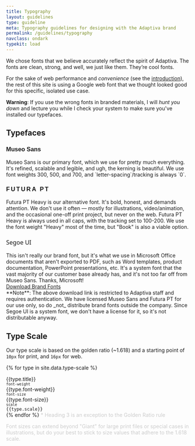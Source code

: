 ```yaml
---
title: Typography
layout: guidelines
type: guideline
meta: Typography guidelines for designing with the Adaptiva brand
permalink: /guidelines/typography
navclass: ondark
typekit: load
---
```

We chose fonts that we believe accurately reflect the spirit of Adaptiva. The fonts are clean, strong, and well, we just like them. They’re cool fonts.

For the sake of web performance and _convenience_ (see the [introduction]({{site.baseurl}}/guidelines)), the rest of this site is using a Google web font that we thought looked good for this specific, isolated use case.

**Warning**: If you use the wrong fonts in branded materials, I will _hunt you down_ and lecture you while I check your system to make sure you've installed our typefaces.

## Typefaces

<h3 style="font-family: 'museo-sans', 'Poppins', sans-serif;">Museo Sans</h3>
Museo Sans is our primary font, which we use for pretty much everything. It's refined, scalable and legible, and ugh, the kerning is beautiful. We use font weights 300, 500, and 700, and `letter-spacing`/tracking is always `0`.

<h3 style="font-family: 'futura-pt', 'Poppins', sans-serif; letter-spacing: 3px;"><strong>FUTURA PT</strong></h3>
Futura PT Heavy is our alternative font. It's bold, honest, and demands attention. We don't use it often — mostly for illustrations, video/animation, and the occasional one-off print project, but never on the web. Futura PT Heavy is always used in all caps, with the tracking set to 100-200. We use the font weight "Heavy" most of the time, but "Book" is also a viable option.

<h3 style="font-family: 'Segoe UI', 'Poppins', sans-serif; font-weight: normal;">Segoe UI</h3>
This isn't really our brand font, but it's what we use in Microsoft Office documents that aren't exported to PDF, such as Word templates, product documentation, PowerPoint presentations, etc. It's a system font that the vast majority of our customer base already has, and it's not too far off from Museo Sans. Thanks, Microsoft!
<div>
<a class="button purple" href="https://adaptiva.sharepoint.com/TeamSite/_layouts/15/guestaccess.aspx?guestaccesstoken=98fQQ%2fBDEeUzjRftY1mssxJ2Q0TI%2bYoM5nGeGcrEL0Q%3d&docid=2_077fd491fba314732a26a5d1a539a9d0c&rev=1" target="_blank">Download Brand Fonts</a>
</div>
**Note**: The above download link is restricted to Adaptiva staff and requires authentication. We have licensed Museo Sans and Futura PT for our use only, so do _not_ distribute brand fonts outside the company. Since Segoe UI is a system font, we don't have a license for it, so it's not distributable anyway.

## Type Scale
Our type scale is based on the golden ratio (~1.618) and a starting point of `10px` for print, and `16px` for web.

{% for type in site.data.type-scale %}
<div class="j-row j-col j-col-12 wrap type vertical-center-row">
<div class="j-col j-col-6" style="padding-left: 0;"><span style="font-size: {{type.scale}}; font-weight: {% if type.display-weight %}{{type.display-weight}}{% else %}{{type.font-weight}}{% endif %}; font-family: {{type.font-family}};">{{type.title}}</span></div>
<div class="j-col j-col-2"><code style="font-size: 10px;">font-weight</code><br><span style="font-weight: {% if type.display-weight %}{{type.display-weight}}{% else %}{{type.font-weight}}{% endif %};">{{type.font-weight}}</span></div>
<div class="j-col j-col-2"><code style="font-size: 10px;">font-size</code><br>{{type.font-size}}</div>
<div class="j-col j-col-2"><code style="font-size: 10px;">scale</code><br><code>{{type.scale}}</code></div>
</div>
{% endfor %}
<span style="color: #ccc;">* Heading 3 is an exception to the Golden Ratio rule

Font sizes can extend beyond "Giant" for large print files or special cases in illustrations, but do your best to stick to size values that adhere to the 1.618 scale.

